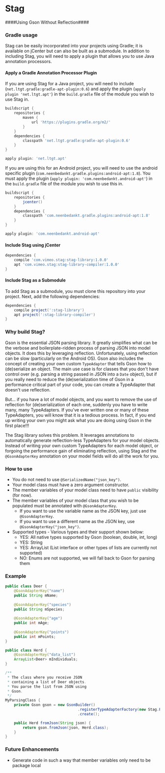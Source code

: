 # Stag
####Using Gson Without Reflection####

### Gradle usage
Stag can be easily incorporated into your projects using Gradle; it is available on jCenter but can also be built as a submodule. In addition to including Stag, you will need to apply a plugin that allows you to use Java annotation processors.

#### Apply a Gradle Annotation Processor Plugin
If you are using Stag for a Java project, you will need to include (`net.ltgt.gradle:gradle-apt-plugin:0.6`) and apply the plugin (`apply plugin 'net.ltgt.apt'`) in the `build.gradle` file of the module you wish to use Stag in.
```groovy
buildscript {
    repositories {
        maven {
            url 'https://plugins.gradle.org/m2/'
        }
    }
    dependencies {
        classpath 'net.ltgt.gradle:gradle-apt-plugin:0.6'
    }
}

apply plugin: 'net.ltgt.apt'
```

If you are using this for an Android project, you will need to use the android specific plugin (`com.neenbedankt.gradle.plugins:android-apt:1.8`). You must apply the plugin (`apply plugin: 'com.neenbedankt.android-apt'`) in the `build.gradle` file of the module you wish to use this in.
```groovy
buildscript {
    repositories {
        jcenter()
    }
    dependencies {
        classpath 'com.neenbedankt.gradle.plugins:android-apt:1.8'
    }
}

apply plugin: 'com.neenbedankt.android-apt'
```

#### Include Stag using jCenter
```groovy
dependencies {
    compile 'com.vimeo.stag:stag-library:1.0.0'
    apt 'com.vimeo.stag:stag-library-compiler:1.0.0'
}
```

#### Include Stag as a Submodule
To add Stag as a submodule, you must clone this repository into your project. Next, add the following dependencies:
```groovy
dependencies {
    compile project(':stag-library')
    apt project(':stag-library-compiler')
}
```


### Why build Stag?

Gson is the essential JSON parsing library. It greatly simplifies what can be the verbose and boilerplate-ridden process of parsing JSON into model objects. It does this by leveraging reflection. Unfortunately, using reflection can be slow (particularly on the Android OS). Gson also includes the concept of creating your own custom `TypeAdapter` that tells Gson how to (de)serialize an object. The main use case is for classes that you don't have control over (e.g. parsing a string passed in JSON into a `Date` object), but if you really need to reduce the (de)serialization time of Gson in a performance critical part of your code, you can create a TypeAdapter that doesn't use reflection.

But... if you have a lot of model objects, and you want to remove the use of reflection for (de)serialization of each one, suddenly you have to write many, many TypeAdapters. If you've ever written one or many of these TypeAdapters, you will know that it is a tedious process. In fact, if you end up writing your own you might ask what you are doing using Gson in the first place!!!

The Stag library solves this problem. It leverages annotations to automatically generate reflection-less TypeAdapters for your model objects. Instead of writing your own custom TypeAdapters for each model object, or forgoing the performance gain of eliminating reflection, using Stag and the `@GsonAdapterKey` annotation on your model fields will do all the work for you.

### How to use

- You do not need to use `@SerializedName("json_key")`.
- Your model class must have a zero argument constructor.
- The member variables of your model class need to have `public` visibility (for now).
- The member variables of your model class that you wish to be populated must be annotated with `@GsonAdapterKey`.
    - If you want to use the variable name as the JSON key, just use `@GsonAdapterKey`.
    - If you want to use a different name as the JSON key, use `@GsonAdapterKey("json_key")`.
- Supported types - Various types and their support shown below:
    - YES: All native types supported by Gson (boolean, double, int, long)
    - YES: String
    - YES: ArrayList (List interface or other types of lists are currently not supported)
    - NO: Enums are not supported, we will fall back to Gson for parsing them

### Example

```java
public class Deer {
    @GsonAdapterKey("name")
    public String mName;
    
    @GsonAdapterKey("species")
    public String mSpecies;
    
    @GsonAdapterKey("age")
    public int mAge;
    
    @GsonAdapterKey("points")
    public int mPoints;
}

public class Herd {
    @GsonAdapterKey("data_list")
    ArrayList<Deer> mIndividuals;
}

/**
 * The class where you receive JSON 
 * containing a list of Deer objects.
 * You parse the list from JSON using
 * Gson.
 */
MyParsingClass {
    private Gson gson = new GsonBuilder()
                                 .registerTypeAdapterFactory(new Stag.Factory())
                                 .create();

    public Herd fromJson(String json) {
        return gson.fromJson(json, Herd.class);
    }
}

```

### Future Enhancements

- Generate code in such a way that member variables only need to be package local
